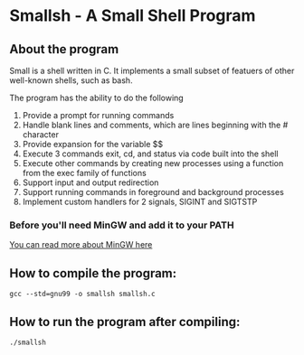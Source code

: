 # Smallsh - A Small Shell Program

## About the program

Small is a shell written in C. It implements a small subset of featuers of other well-known shells, such as bash.

The program has the ability to do the following

1. Provide a prompt for running commands
2. Handle blank lines and comments, which are lines beginning with the # character
3. Provide expansion for the variable $$
4. Execute 3 commands exit, cd, and status via code built into the shell
5. Execute other commands by creating new processes using a function from the exec family of functions
6. Support input and output redirection
7. Support running commands in foreground and background processes
8. Implement custom handlers for 2 signals, SIGINT and SIGTSTP


### Before you'll need MinGW and add it to your PATH
[You can read more about MinGW here](https://sourceforge.net/projects/mingw/)

## How to compile the program:

```
gcc --std=gnu99 -o smallsh smallsh.c
```

## How to run the program after compiling:
  
```
./smallsh
```
